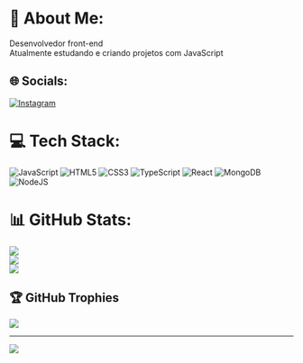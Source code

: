 # 💫 About Me:
Desenvolvedor front-end<br>Atualmente estudando e criando projetos com JavaScript<br>


## 🌐 Socials:
[![Instagram](https://img.shields.io/badge/Instagram-%23E4405F.svg?logo=Instagram&logoColor=white)](https://instagram.com/leosoareshenrique) 

# 💻 Tech Stack:
![JavaScript](https://img.shields.io/badge/javascript-%23323330.svg?style=for-the-badge&logo=javascript&logoColor=%23F7DF1E) ![HTML5](https://img.shields.io/badge/html5-%23E34F26.svg?style=for-the-badge&logo=html5&logoColor=white) ![CSS3](https://img.shields.io/badge/css3-%231572B6.svg?style=for-the-badge&logo=css3&logoColor=white) ![TypeScript](https://img.shields.io/badge/typescript-%23007ACC.svg?style=for-the-badge&logo=typescript&logoColor=white) ![React](https://img.shields.io/badge/react-%2320232a.svg?style=for-the-badge&logo=react&logoColor=%2361DAFB) ![MongoDB](https://img.shields.io/badge/MongoDB-%234ea94b.svg?style=for-the-badge&logo=mongodb&logoColor=white) ![NodeJS](https://img.shields.io/badge/node.js-6DA55F?style=for-the-badge&logo=node.js&logoColor=white)
# 📊 GitHub Stats:
![](https://github-readme-stats.vercel.app/api?username=SoaresLeonardo&theme=jolly&hide_border=false&include_all_commits=false&count_private=false)<br/>
![](https://github-readme-streak-stats.herokuapp.com/?user=SoaresLeonardo&theme=jolly&hide_border=false)<br/>
![](https://github-readme-stats.vercel.app/api/top-langs/?username=SoaresLeonardo&theme=jolly&hide_border=false&include_all_commits=false&count_private=false&layout=compact)

## 🏆 GitHub Trophies
![](https://github-profile-trophy.vercel.app/?username=SoaresLeonardo&theme=radical&no-frame=false&no-bg=true&margin-w=4)

---
[![](https://visitcount.itsvg.in/api?id=SoaresLeonardo&icon=1&color=4)](https://visitcount.itsvg.in)

<!-- Proudly created with GPRM ( https://gprm.itsvg.in ) -->
